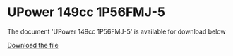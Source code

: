 # UPower 149cc 1P56FMJ-5  

The document 'UPower 149cc 1P56FMJ-5' is available for download below

[Download the file](../../../static/file/UPower149-1P56FMJ-5.pdf)
